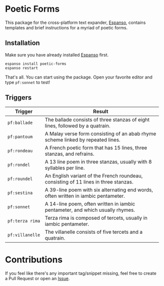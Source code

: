 # Poetic Forms

This package for the cross-platform text expander, [Espanso](https://espanso.org/), contains templates and brief instructions for a myriad of poetic forms.

## Installation

Make sure you have already installed [Espanso](https://espanso.org/install/) first.

```
espanso install poetic-forms
espanso restart
```

That's all. You can start using the package. Open your favorite editor and type `pf:sonnet` to test!

## Triggers

| Trigger             	| Result                                                                       			|
| --------------------- | ------------------------------------------------------------------------------------- |
| `pf:ballade`			| The ballade consists of three stanzas of eight lines, followed by a quatrain.			|
| `pf:pantoum`			| A Malay verse form consisting of an abab rhyme scheme linked by repeated lines.		|
| `pf:rondeau`			| A French poetic form that has 15 lines, three stanzas, and refrains.					|
| `pf:rondel`			| A 13 line poem in three stanzas, usually with 8 syllables per line.					|
| `pf:roundel`			| An English variant of the French roundeau, consisting of 11 lines in three stanzas.	|
| `pf:sestina`			| A 39-line poem with six alternating end words, often written in iambic pentameter.	|
| `pf:sonnet`			| A 14-line poem, often written in iambic pentameter, and which usually rhymes.			|
| `pf:terza rima`		| Terza rima is composed of tercets, usually in iambic pentameter.						|
| `pf:villanelle`		| The villanelle consists of five tercets and a quatrain. 								|

# Contributions

If you feel like there's any important tag/snippet missing, feel free to create a Pull Request or open an [Issue](https://github.com/carpedavid/poetic-forms/issues/new).
